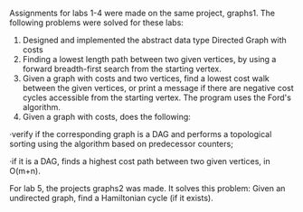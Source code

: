Assignments for labs 1-4 were made on the same project, graphs1. The following problems were solved for these labs:

1. Designed and implemented the abstract data type Directed Graph with costs
2. Finding a lowest length path between two given vertices, by using a forward breadth-first search from the starting vertex.
3. Given a graph with costs and two vertices, find a lowest cost walk between the given vertices, or print a message if there are negative cost cycles accessible from the starting vertex. The program uses the Ford's algorithm.
4. Given a graph with costs, does the following:
  
  ·verify if the corresponding graph is a DAG and performs a topological sorting using the algorithm based on predecessor counters;
  
  ·if it is a DAG, finds a highest cost path between two given vertices, in O(m+n).
  
For lab 5, the projects graphs2 was made. It solves this problem: Given an undirected graph, find a Hamiltonian cycle (if it exists).

